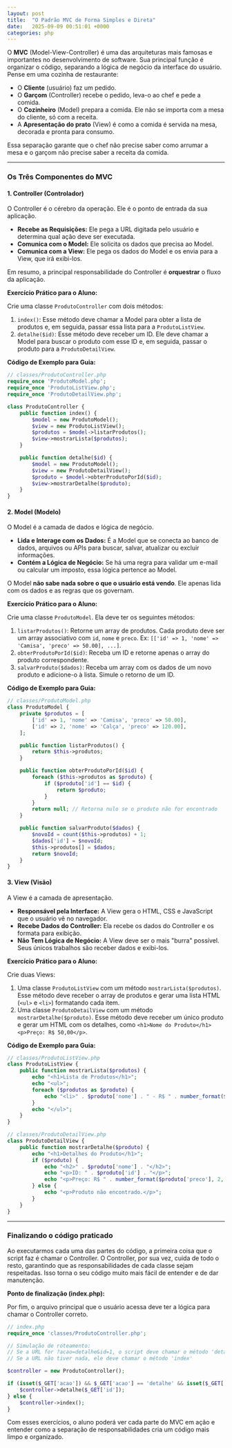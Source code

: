 ```yaml
---
layout: post
title:  "O Padrão MVC de Forma Simples e Direta"
date:   2025-09-09 00:51:01 +0000
categories: php
---
```


O **MVC** (Model-View-Controller) é uma das arquiteturas mais famosas e importantes no desenvolvimento de software. Sua principal função é organizar o código, separando a lógica de negócio da interface do usuário. Pense em uma cozinha de restaurante:

  * O **Cliente** (usuário) faz um pedido.
  * O **Garçom** (Controller) recebe o pedido, leva-o ao chef e pede a comida.
  * O **Cozinheiro** (Model) prepara a comida. Ele não se importa com a mesa do cliente, só com a receita.
  * A **Apresentação do prato** (View) é como a comida é servida na mesa, decorada e pronta para consumo.

Essa separação garante que o chef não precise saber como arrumar a mesa e o garçom não precise saber a receita da comida.

-----

### Os Três Componentes do MVC

#### 1. Controller (Controlador)

O Controller é o cérebro da operação. Ele é o ponto de entrada da sua aplicação.

  * **Recebe as Requisições:** Ele pega a URL digitada pelo usuário e determina qual ação deve ser executada.
  * **Comunica com o Model:** Ele solicita os dados que precisa ao Model.
  * **Comunica com a View:** Ele pega os dados do Model e os envia para a View, que irá exibi-los.

Em resumo, a principal responsabilidade do Controller é **orquestrar** o fluxo da aplicação.

**Exercício Prático para o Aluno:**

Crie uma classe `ProdutoController` com dois métodos:

1.  `index()`: Esse método deve chamar a Model para obter a lista de produtos e, em seguida, passar essa lista para a `ProdutoListView`.
2.  `detalhe($id)`: Esse método deve receber um ID. Ele deve chamar a Model para buscar o produto com esse ID e, em seguida, passar o produto para a `ProdutoDetailView`.

**Código de Exemplo para Guia:**

```php
// classes/ProdutoController.php
require_once 'ProdutoModel.php';
require_once 'ProdutoListView.php';
require_once 'ProdutoDetailView.php';

class ProdutoController {
    public function index() {
        $model = new ProdutoModel();
        $view = new ProdutoListView();
        $produtos = $model->listarProdutos();
        $view->mostrarLista($produtos);
    }

    public function detalhe($id) {
        $model = new ProdutoModel();
        $view = new ProdutoDetailView();
        $produto = $model->obterProdutoPorId($id);
        $view->mostrarDetalhe($produto);
    }
}
```

#### 2. Model (Modelo)

O Model é a camada de dados e lógica de negócio.

  * **Lida e Interage com os Dados:** É a Model que se conecta ao banco de dados, arquivos ou APIs para buscar, salvar, atualizar ou excluir informações.
  * **Contém a Lógica de Negócio:** Se há uma regra para validar um e-mail ou calcular um imposto, essa lógica pertence ao Model.

O Model **não sabe nada sobre o que o usuário está vendo**. Ele apenas lida com os dados e as regras que os governam.

**Exercício Prático para o Aluno:**

Crie uma classe `ProdutoModel`. Ela deve ter os seguintes métodos:

1.  `listarProdutos()`: Retorne um array de produtos. Cada produto deve ser um array associativo com `id`, `nome` e `preco`. Ex: `[['id' => 1, 'nome' => 'Camisa', 'preco' => 50.00], ...]`.
2.  `obterProdutoPorId($id)`: Receba um ID e retorne apenas o array do produto correspondente.
3.  `salvarProduto($dados)`: Receba um array com os dados de um novo produto e adicione-o à lista. Simule o retorno de um ID.

**Código de Exemplo para Guia:**

```php
// classes/ProdutoModel.php
class ProdutoModel {
    private $produtos = [
        ['id' => 1, 'nome' => 'Camisa', 'preco' => 50.00],
        ['id' => 2, 'nome' => 'Calça', 'preco' => 120.00],
    ];

    public function listarProdutos() {
        return $this->produtos;
    }

    public function obterProdutoPorId($id) {
        foreach ($this->produtos as $produto) {
            if ($produto['id'] == $id) {
                return $produto;
            }
        }
        return null; // Retorna nulo se o produto não for encontrado
    }

    public function salvarProduto($dados) {
        $novoId = count($this->produtos) + 1;
        $dados['id'] = $novoId;
        $this->produtos[] = $dados;
        return $novoId;
    }
}
```


#### 3. View (Visão)

A View é a camada de apresentação.

  * **Responsável pela Interface:** A View gera o HTML, CSS e JavaScript que o usuário vê no navegador.
  * **Recebe Dados do Controller:** Ela recebe os dados do Controller e os formata para exibição.
  * **Não Tem Lógica de Negócio:** A View deve ser o mais "burra" possível. Seus únicos trabalhos são receber dados e exibi-los.

**Exercício Prático para o Aluno:**

Crie duas Views:

1.  Uma classe `ProdutoListView` com um método `mostrarLista($produtos)`. Esse método deve receber o array de produtos e gerar uma lista HTML (`<ul>` e `<li>`) formatando cada item.
2.  Uma classe `ProdutoDetailView` com um método `mostrarDetalhe($produto)`. Esse método deve receber um único produto e gerar um HTML com os detalhes, como `<h1>Nome do Produto</h1><p>Preço: R$ 50,00</p>`.

**Código de Exemplo para Guia:**

```php
// classes/ProdutoListView.php
class ProdutoListView {
    public function mostrarLista($produtos) {
        echo "<h1>Lista de Produtos</h1>";
        echo "<ul>";
        foreach ($produtos as $produto) {
            echo "<li>" . $produto['nome'] . " - R$ " . number_format($produto['preco'], 2, ',', '.') . "</li>";
        }
        echo "</ul>";
    }
}

// classes/ProdutoDetailView.php
class ProdutoDetailView {
    public function mostrarDetalhe($produto) {
        echo "<h1>Detalhes do Produto</h1>";
        if ($produto) {
            echo "<h2>" . $produto['nome'] . "</h2>";
            echo "<p>ID: " . $produto['id'] . "</p>";
            echo "<p>Preço: R$ " . number_format($produto['preco'], 2, ',', '.') . "</p>";
        } else {
            echo "<p>Produto não encontrado.</p>";
        }
    }
}
```

-----

### Finalizando o código praticado

Ao executarmos cada uma das partes do código, a primeira coisa que o script faz é chamar o Controller. O Controller, por sua vez, cuida de todo o resto, garantindo que as responsabilidades de cada classe sejam respeitadas. Isso torna o seu código muito mais fácil de entender e de dar manutenção.


**Ponto de finalização (index.php):**

Por fim, o arquivo principal que o usuário acessa deve ter a lógica para chamar o Controller correto.

```php
// index.php
require_once 'classes/ProdutoController.php';

// Simulação de roteamento:
// Se a URL for ?acao=detalhe&id=1, o script deve chamar o método 'detalhe'
// Se a URL não tiver nada, ele deve chamar o método 'index'

$controller = new ProdutoController();

if (isset($_GET['acao']) && $_GET['acao'] == 'detalhe' && isset($_GET['id'])) {
    $controller->detalhe($_GET['id']);
} else {
    $controller->index();
}
```

Com esses exercícios, o aluno poderá ver cada parte do MVC em ação e entender como a separação de responsabilidades cria um código mais limpo e organizado.
